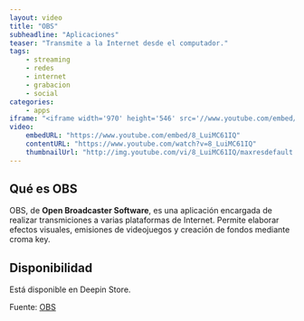 ```yaml
---
layout: video
title: "OBS"
subheadline: "Aplicaciones"
teaser: "Transmite a la Internet desde el computador."
tags:
    - streaming
    - redes
    - internet
    - grabacion
    - social
categories:
    - apps
iframe: "<iframe width='970' height='546' src='//www.youtube.com/embed/8_LuiMC61IQ' frameborder='0' allowfullscreen></iframe>"
video:
    embedURL: "https://www.youtube.com/embed/8_LuiMC61IQ"
    contentURL: "https://www.youtube.com/watch?v=8_LuiMC61IQ"
    thumbnailUrl: "http://img.youtube.com/vi/8_LuiMC61IQ/maxresdefault.jpg"
---
```

<!--more-->

## Qué es OBS
OBS, de **Open Broadcaster Software**, es una aplicación encargada de realizar transmiciones a varias plataformas de Internet. Permite elaborar efectos visuales, emisiones de videojuegos y creación de fondos mediante croma key.

## Disponibilidad

Está disponible en Deepin Store.

Fuente: [OBS](https://obsproject.com/)
